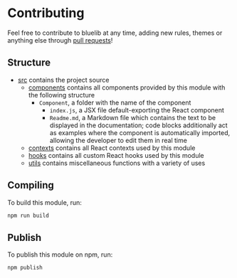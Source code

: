 # Contributing

Feel free to contribute to bluelib at any time, adding new rules, themes or anything else through [pull requests](https://github.com/RYGhub/bluelib/pulls)!

## Structure

- [src](src) contains the project source
    - [components](src/components) contains all components provided by this module with the following structure
        - `Component`, a folder with the name of the component
            - `index.js`, a JSX file default-exporting the React component
            - `Readme.md`, a Markdown file which contains the text to be displayed in the documentation; code blocks additionally act as examples where the component is automatically imported, allowing the developer to edit them in real time
    - [contexts](src/contexts) contains all React contexts used by this module
    - [hooks](src/hooks) contains all custom React hooks used by this module
    - [utils](src/utils) contains miscellaneous functions with a variety of uses

## Compiling

To build this module, run:

```bash 
npm run build
```

## Publish

To publish this module on npm, run:

```bash
npm publish
```
